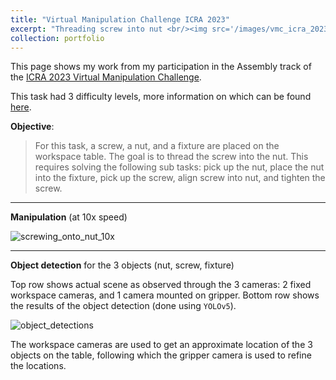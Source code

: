 ```yaml
---
title: "Virtual Manipulation Challenge ICRA 2023"
excerpt: "Threading screw into nut <br/><img src='/images/vmc_icra_2023/vmc_assembly.png' alt='vmc_assembly_competition_pic' style=\"width: 500px; height: auto;\">"
collection: portfolio
---
```


This page shows my work from my participation in the Assembly track of the [ICRA 2023 Virtual Manipulation Challenge](https://www.sim4dexterity.de/en/icra-2023-competition/competition-assembly.html).


This task had 3 difficulty levels, more information on which can be found [here](https://github.com/DavidPL1/assembly_example/wiki/screwing).

**Objective**:

> For this task, a screw, a nut, and a fixture are placed on the workspace table. The goal is to thread the screw into the nut. This requires solving the following sub tasks: pick up the nut, place the nut into the fixture, pick up the screw, align screw into nut, and tighten the screw.

---
**Manipulation** (at 10x speed)

![screwing_onto_nut_10x](../../images/vmc_icra_2023/screwing_onto_nut_10x.gif)

---
**Object detection** for the 3 objects (nut, screw, fixture)

Top row shows actual scene as observed through the 3 cameras: 2 fixed workspace cameras, and 1 camera mounted on gripper. Bottom row shows the results of the object detection (done using `YOLOv5`).

![object_detections](../../images/vmc_icra_2023/object_detections.gif)

The workspace cameras are used to get an approximate location of the 3 objects on the table, following which the gripper camera is used to refine the locations.
